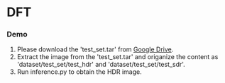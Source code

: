# DFT
### Demo
1. Please download the 'test_set.tar' from [Google Drive](https://drive.google.com/drive/folders/15PgDGO_E-ysyOnhdaW_abbeG-5y0biPX?usp=sharing).
2. Extract the image from the 'test_set.tar' and origanize the content as 'dataset/test_set/test_hdr' and 'dataset/test_set/test_sdr'.
3. Run inference.py to obtain the HDR image.
